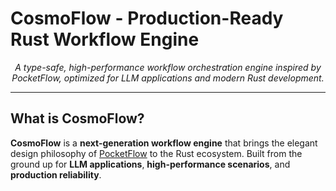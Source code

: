 # CosmoFlow - Production-Ready Rust Workflow Engine

<div align="center">

*A type-safe, high-performance workflow orchestration engine inspired by PocketFlow, optimized for LLM applications and modern Rust development.*

</div>

---

## What is CosmoFlow?

**CosmoFlow** is a **next-generation workflow engine** that brings the elegant design philosophy of [PocketFlow](https://github.com/The-Pocket/PocketFlow) to the Rust ecosystem. Built from the ground up for **LLM applications**, **high-performance scenarios**, and **production reliability**.